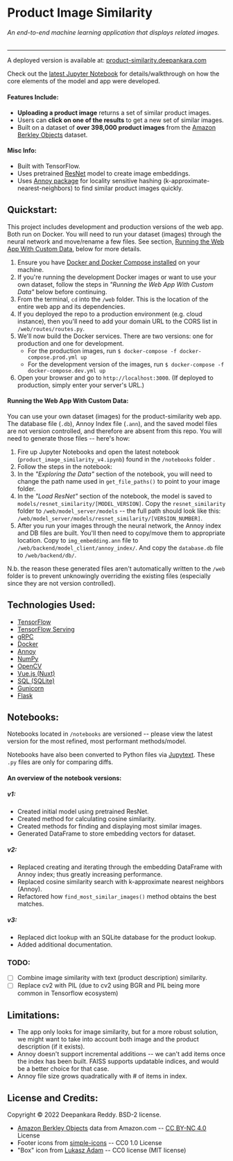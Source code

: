 # Product Image Similarity
###### An end-to-end machine learning application that displays related images.
___

A deployed version is available at: [product-similarity.deepankara.com](https://product-similarity.deepankara.com)

Check out the [latest Jupyter Notebook](https://github.com/Deesus/product-similarity/blob/master/notebooks/product_image_similarity_v3.ipynb) for details/walkthrough on how the core elements of the model and app were developed.

#### Features Include:
- **Uploading a product image** returns a set of similar product images.
- Users can **click on one of the results** to get a new set of similar images.
- Built on a dataset of **over 398,000 product images** from the [Amazon Berkley Objects](https://amazon-berkeley-objects.s3.amazonaws.com/index.html) dataset.

#### Misc Info:
- Built with TensorFlow. 
- Uses pretrained [ResNet](https://arxiv.org/pdf/1512.03385.pdf) model to create image embeddings. 
- Uses [Annoy package](https://github.com/spotify/annoy) for locality sensitive hashing (k-approximate-nearest-neighbors) to find similar product images quickly.

## Quickstart:
This project includes development and production versions of the web app. Both run on Docker. You will need to run your dataset (images) through the neural network and move/rename a few files. See section, [Running the Web App With Custom Data](https://github.com/Deesus/product-similarity#running-the-web-app-with-custom-data), below for more details.

1. Ensure you have [Docker and Docker Compose installed](https://docs.docker.com/desktop/install/linux-install/) on your machine.
2. If you're running the development Docker images or want to use your own dataset, follow the steps in _"Running the Web App With Custom Data"_ below before continuing.
3. From the terminal, `cd` into the `/web` folder. This is the location of the entire web app and its dependencies.
4. If you deployed the repo to a production environment (e.g. cloud instance), then you'll need to add your domain URL to the CORS list in `/web/routes/routes.py`.
5. We'll now build the Docker services. There are two versions: one for production and one for development.
   - For the production images, run `$ docker-compose -f docker-compose.prod.yml up`
   - For the development version of the images, run `$ docker-compose -f docker-compose.dev.yml up`
5. Open your browser and go to `http://localhost:3000`. (If deployed to production, simply enter your server's URL.)

#### Running the Web App With Custom Data:
You can use your own dataset (images) for the product-similarity web app. The database file (`.db`), Annoy Index file (`.ann`), and the saved model files are not version controlled, and therefore are absent from this repo. You will need to generate those files -- here's how:

1. Fire up Jupyter Notebooks and open the latest notebook (`product_image_similarity_v4.ipynb`) found in the `/notebooks` folder .
2. Follow the steps in the notebook:
3. In the _"Exploring the Data"_ section of the notebook, you will need to change the path name used in `get_file_paths()` to point to your image folder.
4. In the _"Load ResNet"_ section of the notebook, the model is saved to `models/resnet_similarity/[MODEL_VERSION]`. Copy the `resnet_similarity` folder to `/web/model_server/models` -- the full path should look like this: `/web/model_server/models/resnet_similarity/[VERSION_NUMBER]`.
5. After you run your images through the neural network, the Annoy index and DB files are built. You'll then need to copy/move them to appropriate location. Copy to `img_embedding.ann` file to `/web/backend/model_client/annoy_index/`. And copy the `database.db` file to `/web/backend/db/`.

N.b. the reason these generated files aren't automatically written to the `/web` folder is to prevent unknowingly overriding the existing files (especially since they are not version controlled).

## Technologies Used:
- [TensorFlow](https://www.tensorflow.org/overview/)
- [TensorFlow Serving](https://www.tensorflow.org/tfx/guide/serving)
- [gRPC](https://grpc.io/)
- [Docker](https://docs.docker.com/)
- [Annoy](https://github.com/spotify/annoy#annoy)
- [NumPy](https://numpy.org/doc/stable/)
- [OpenCV](https://opencv.org/)
- [Vue.js (Nuxt)](https://nuxtjs.org/)
- [SQL (SQLite)](https://docs.python.org/3/library/sqlite3.html)
- [Gunicorn](https://gunicorn.org/)
- [Flask](https://flask.palletsprojects.com/en/2.1.x/)

## Notebooks:
Notebooks located in `/notebooks` are versioned -- please view the latest version for the most refined, most performant methods/model.

Notebooks have also been converted to Python files via [Jupytext](https://jupytext.readthedocs.io/en/latest/index.html). These `.py` files are only for comparing diffs.

#### An overview of the notebook versions:
##### v1:
- Created initial model using pretrained ResNet.
- Created method for calculating cosine similarity.
- Created methods for finding and displaying most similar images.
- Generated DataFrame to store embedding vectors for dataset.

##### v2:
- Replaced creating and iterating through the embedding DataFrame with Annoy index; thus greatly increasing performance.
- Replaced cosine similarity search with k-approximate nearest neighbors (Annoy).
- Refactored how `find_most_similar_images()` method obtains the best matches.

##### v3:
- Replaced dict lookup with an SQLite database for the product lookup.
- Added additional documentation.

### TODO:
- [ ] Combine image similarity with text (product description) similarity.
- [ ] Replace cv2 with PIL (due to cv2 using BGR and PIL being more common in Tensorflow ecosystem)

## Limitations:
- The app only looks for image similarity, but for a more robust solution, we might want to take into account both image and the product description (if it exists).
- Annoy doesn't support incremental additions -- we can't add items once the index has been built. FAISS supports updatable indices, and would be a better choice for that case.
- Annoy file size grows quadratically with # of items in index.

## License and Credits:
Copyright © 2022 Deepankara Reddy. BSD-2 license.

- [Amazon Berkley Objects](https://amazon-berkeley-objects.s3.amazonaws.com/index.html) data from Amazon.com -- [CC BY-NC 4.0](https://amazon-berkeley-objects.s3.amazonaws.com/LICENSE-CC-BY-NC-4.0.txt) License
- Footer icons from [simple-icons](https://github.com/simple-icons/simple-icons) -- CC0 1.0 License
- "Box" icon from [Lukasz Adam](https://lukaszadam.com/illustrations) -- CC0 license (MIT license)

